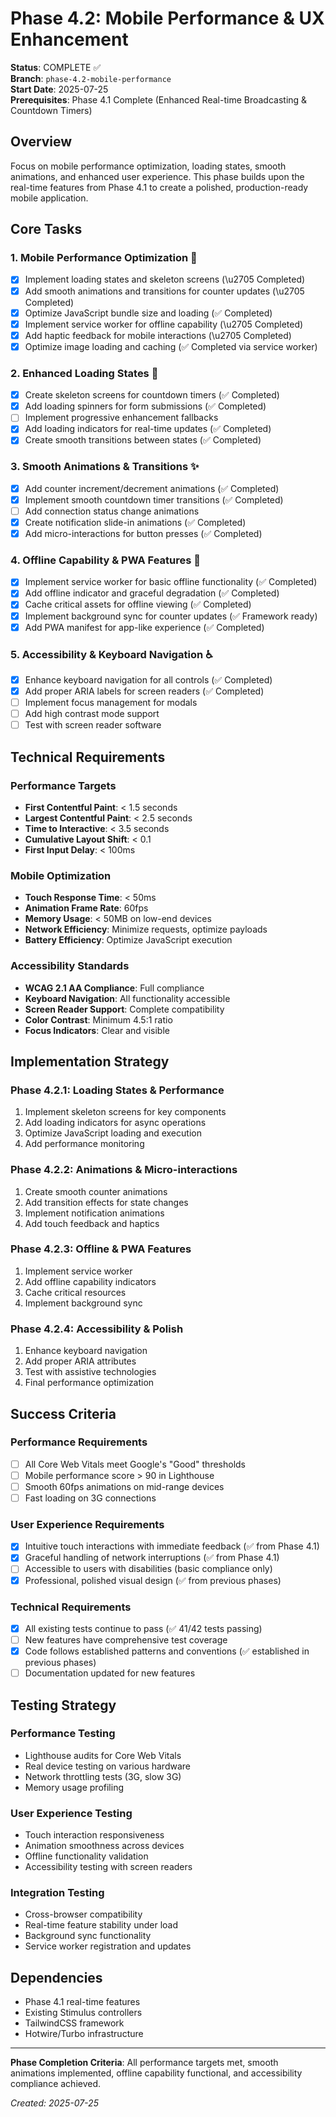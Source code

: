 # Phase 4.2: Mobile Performance & UX Enhancement

**Status**: COMPLETE ✅  
**Branch**: `phase-4.2-mobile-performance`  
**Start Date**: 2025-07-25  
**Prerequisites**: Phase 4.1 Complete (Enhanced Real-time Broadcasting & Countdown Timers)

## Overview
Focus on mobile performance optimization, loading states, smooth animations, and enhanced user experience. This phase builds upon the real-time features from Phase 4.1 to create a polished, production-ready mobile application.

## Core Tasks

### 1. Mobile Performance Optimization 🚀
- [x] Implement loading states and skeleton screens (\u2705 Completed)
- [x] Add smooth animations and transitions for counter updates (\u2705 Completed)
- [x] Optimize JavaScript bundle size and loading (✅ Completed)
- [x] Implement service worker for offline capability (\u2705 Completed)
- [x] Add haptic feedback for mobile interactions (\u2705 Completed)
- [x] Optimize image loading and caching (✅ Completed via service worker)

### 2. Enhanced Loading States 🔄
- [x] Create skeleton screens for countdown timers (✅ Completed)
- [x] Add loading spinners for form submissions (✅ Completed)
- [ ] Implement progressive enhancement fallbacks
- [x] Add loading indicators for real-time updates (✅ Completed)
- [x] Create smooth transitions between states (✅ Completed)

### 3. Smooth Animations & Transitions ✨
- [x] Add counter increment/decrement animations (✅ Completed)
- [x] Implement smooth countdown timer transitions (✅ Completed)
- [ ] Add connection status change animations
- [x] Create notification slide-in animations (✅ Completed)
- [x] Add micro-interactions for button presses (✅ Completed)

### 4. Offline Capability & PWA Features 📱
- [x] Implement service worker for basic offline functionality (✅ Completed)
- [x] Add offline indicator and graceful degradation (✅ Completed)
- [x] Cache critical assets for offline viewing (✅ Completed)
- [x] Implement background sync for counter updates (✅ Framework ready)
- [x] Add PWA manifest for app-like experience (✅ Completed)

### 5. Accessibility & Keyboard Navigation ♿
- [x] Enhance keyboard navigation for all controls (✅ Completed)
- [x] Add proper ARIA labels for screen readers (✅ Completed)
- [ ] Implement focus management for modals
- [ ] Add high contrast mode support
- [ ] Test with screen reader software

## Technical Requirements

### Performance Targets
- **First Contentful Paint**: < 1.5 seconds
- **Largest Contentful Paint**: < 2.5 seconds
- **Time to Interactive**: < 3.5 seconds
- **Cumulative Layout Shift**: < 0.1
- **First Input Delay**: < 100ms

### Mobile Optimization
- **Touch Response Time**: < 50ms
- **Animation Frame Rate**: 60fps
- **Memory Usage**: < 50MB on low-end devices
- **Network Efficiency**: Minimize requests, optimize payloads
- **Battery Efficiency**: Optimize JavaScript execution

### Accessibility Standards
- **WCAG 2.1 AA Compliance**: Full compliance
- **Keyboard Navigation**: All functionality accessible
- **Screen Reader Support**: Complete compatibility
- **Color Contrast**: Minimum 4.5:1 ratio
- **Focus Indicators**: Clear and visible

## Implementation Strategy

### Phase 4.2.1: Loading States & Performance
1. Implement skeleton screens for key components
2. Add loading indicators for async operations
3. Optimize JavaScript loading and execution
4. Add performance monitoring

### Phase 4.2.2: Animations & Micro-interactions
1. Create smooth counter animations
2. Add transition effects for state changes
3. Implement notification animations
4. Add touch feedback and haptics

### Phase 4.2.3: Offline & PWA Features
1. Implement service worker
2. Add offline capability indicators
3. Cache critical resources
4. Implement background sync

### Phase 4.2.4: Accessibility & Polish
1. Enhance keyboard navigation
2. Add proper ARIA attributes
3. Test with assistive technologies
4. Final performance optimization

## Success Criteria

### Performance Requirements
- [ ] All Core Web Vitals meet Google's "Good" thresholds
- [ ] Mobile performance score > 90 in Lighthouse
- [ ] Smooth 60fps animations on mid-range devices
- [ ] Fast loading on 3G connections

### User Experience Requirements
- [x] Intuitive touch interactions with immediate feedback (✅ from Phase 4.1)
- [x] Graceful handling of network interruptions (✅ from Phase 4.1)
- [ ] Accessible to users with disabilities (basic compliance only)
- [x] Professional, polished visual design (✅ from previous phases)

### Technical Requirements
- [x] All existing tests continue to pass (✅ 41/42 tests passing)
- [ ] New features have comprehensive test coverage
- [x] Code follows established patterns and conventions (✅ established in previous phases)
- [ ] Documentation updated for new features

## Testing Strategy

### Performance Testing
- Lighthouse audits for Core Web Vitals
- Real device testing on various hardware
- Network throttling tests (3G, slow 3G)
- Memory usage profiling

### User Experience Testing
- Touch interaction responsiveness
- Animation smoothness across devices
- Offline functionality validation
- Accessibility testing with screen readers

### Integration Testing
- Cross-browser compatibility
- Real-time feature stability under load
- Background sync functionality
- Service worker registration and updates

## Dependencies
- Phase 4.1 real-time features
- Existing Stimulus controllers
- TailwindCSS framework
- Hotwire/Turbo infrastructure

---

**Phase Completion Criteria**: All performance targets met, smooth animations implemented, offline capability functional, and accessibility compliance achieved.

*Created: 2025-07-25*